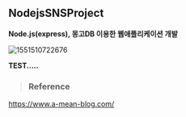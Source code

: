 ## NodejsSNSProject

**Node.js(express), 몽고DB 이용한 웹애플리케이션 개발** 



![1551510722676](https://user-images.githubusercontent.com/32234263/53678697-fe2cf200-3d05-11e9-950c-3391321dfd7c.png)

**TEST.....**







> ### Reference

https://www.a-mean-blog.com/